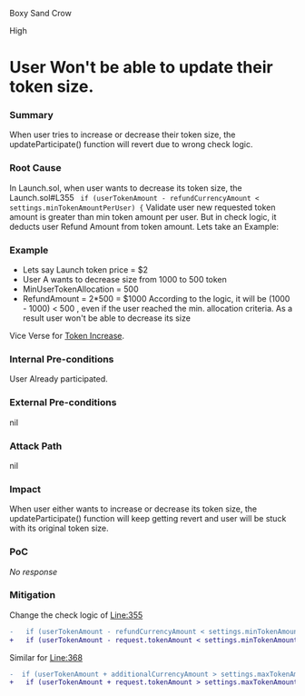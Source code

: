 Boxy Sand Crow

High

# User Won't be able to update their token size.

### Summary

When user tries to increase or decrease their token size, the updateParticipate() function will revert due to wrong check logic.

### Root Cause

In Launch.sol, when user wants to decrease its token size, the Launch.sol#L355 ``` if (userTokenAmount - refundCurrencyAmount < settings.minTokenAmountPerUser) {```  Validate user new requested token amount is greater than min token amount per user. But in check logic, it deducts user Refund Amount from token amount.  Lets take an Example:
### Example
- Lets say Launch token price = $2
- User A wants to decrease size from 1000  to 500 token 
- MinUserTokenAllocation = 500
- RefundAmount = 2*500 = $1000
According to the logic, it will be (1000 - 1000) < 500 , even if the user reached the min. allocation criteria. As a result user won't be able to decrease its  size

Vice Verse for [Token Increase](https://github.com/sherlock-audit/2025-02-rova/blob/53fb6d71d253676bfbd00926e8f217f40c62d8c5/rova-contracts/src/Launch.sol#L368).


### Internal Pre-conditions

User Already participated.

### External Pre-conditions

nil

### Attack Path

nil

### Impact

When user either wants to increase or decrease its token size, the updateParticipate() function will keep getting revert and user will be stuck with its original token size.

### PoC

_No response_

### Mitigation


Change the check logic of [Line:355](https://github.com/sherlock-audit/2025-02-rova/blob/53fb6d71d253676bfbd00926e8f217f40c62d8c5/rova-contracts/src/Launch.sol#L355) 
```diff
-   if (userTokenAmount - refundCurrencyAmount < settings.minTokenAmountPerUser) {
+   if (userTokenAmount - request.tokenAmount < settings.minTokenAmountPerUser) {
```
Similar for [Line:368](https://github.com/sherlock-audit/2025-02-rova/blob/53fb6d71d253676bfbd00926e8f217f40c62d8c5/rova-contracts/src/Launch.sol#L368)
```diff
-  if (userTokenAmount + additionalCurrencyAmount > settings.maxTokenAmountPerUser) {
+   if (userTokenAmount + request.tokenAmount > settings.maxTokenAmountPerUser) {
```
